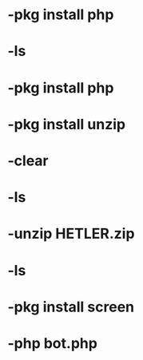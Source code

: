 # -pkg install php
# -ls
# -pkg install php
# -pkg install unzip
# -clear
# -ls
# -unzip HETLER.zip
# -ls
# -pkg install screen
# -php bot.php

